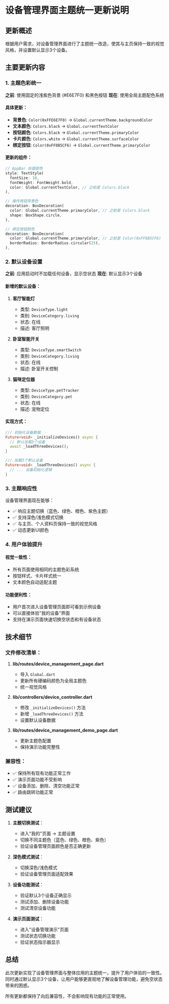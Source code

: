 # 设备管理界面主题统一更新说明

## 更新概述

根据用户需求，对设备管理界面进行了主题统一改造，使其与主页保持一致的视觉风格，并设置默认显示3个设备。

## 主要更新内容

### 1. 主题色彩统一

**之前**: 使用固定的浅紫色背景 (#E6E7F0) 和黑色按钮
**现在**: 使用全局主题配色系统

#### 具体更新：
- **背景色**: `Color(0xFFE6E7F0)` → `Global.currentTheme.backgroundColor`
- **文本颜色**: `Colors.black` → `Global.currentTextColor`
- **按钮颜色**: `Colors.black` → `Global.currentTheme.primaryColor`
- **卡片颜色**: `Colors.white` → `Global.currentTheme.surfaceColor`
- **绑定按钮**: `Color(0xFF8B5CF6)` → `Global.currentTheme.primaryColor`

#### 更新的组件：
```dart
// AppBar 标题颜色
style: TextStyle(
  fontSize: 18,
  fontWeight: FontWeight.bold,
  color: Global.currentTextColor, // 之前是 Colors.black
),

// 操作按钮背景色
decoration: BoxDecoration(
  color: Global.currentTheme.primaryColor, // 之前是 Colors.black
  shape: BoxShape.circle,
),

// 绑定按钮颜色
decoration: BoxDecoration(
  color: Global.currentTheme.primaryColor, // 之前是 Color(0xFF8B5CF6)
  borderRadius: BorderRadius.circular(25),
),
```

### 2. 默认设备设置

**之前**: 应用启动时不加载任何设备，显示空状态
**现在**: 默认显示3个设备

#### 新增的默认设备：
1. **客厅智能灯**
   - 类型: `DeviceType.light`
   - 类别: `DeviceCategory.living`
   - 状态: 在线
   - 描述: 客厅照明

2. **卧室智能开关**
   - 类型: `DeviceType.smartSwitch`
   - 类别: `DeviceCategory.living`
   - 状态: 在线
   - 描述: 卧室开关控制

3. **猫咪定位器**
   - 类型: `DeviceType.petTracker`
   - 类别: `DeviceCategory.pet`
   - 状态: 在线
   - 描述: 宠物定位

#### 实现方式：
```dart
/// 初始化设备数据
Future<void> _initializeDevices() async {
  // 默认加载3个设备
  await _loadThreeDevices();
}

/// 加载3个默认设备
Future<void> _loadThreeDevices() async {
  // ... 设备初始化逻辑
}
```

### 3. 主题响应性

设备管理界面现在能够：
- ✅ 响应主题切换（蓝色、绿色、橙色、紫色主题）
- ✅ 支持深色/浅色模式切换
- ✅ 与主页、个人资料页保持一致的视觉风格
- ✅ 动态更新UI颜色

### 4. 用户体验提升

#### 视觉一致性：
- 所有页面使用相同的主题色彩系统
- 按钮样式、卡片样式统一
- 文本颜色自动适配主题

#### 功能便利性：
- 用户首次进入设备管理页面即可看到示例设备
- 可以直接体验"我的设备"界面
- 支持在演示页面快速切换空状态和有设备状态

## 技术细节

### 文件修改清单：

1. **lib/routes/device_management_page.dart**
   - 导入 `Global.dart`
   - 更新所有硬编码颜色为全局主题色
   - 统一视觉风格

2. **lib/controllers/device_controller.dart**
   - 修改 `_initializeDevices()` 方法
   - 新增 `_loadThreeDevices()` 方法
   - 设置默认设备数据

3. **lib/routes/device_management_demo_page.dart**
   - 更新主题色配置
   - 保持演示功能完整性

### 兼容性：
- ✅ 保持所有现有功能正常工作
- ✅ 演示页面功能不受影响
- ✅ 设备添加、删除、清空功能正常
- ✅ 路由跳转功能正常

## 测试建议

1. **主题切换测试**：
   - 进入"我的"页面 → 主题设置
   - 切换不同主题色（蓝色、绿色、橙色、紫色）
   - 验证设备管理页面颜色是否正确更新

2. **深色模式测试**：
   - 切换深色/浅色模式
   - 验证设备管理页面适配效果

3. **设备功能测试**：
   - 验证默认3个设备正确显示
   - 测试添加、删除设备功能
   - 测试清空设备功能

4. **演示页面测试**：
   - 进入"设备管理演示"页面
   - 测试状态切换功能
   - 验证状态指示器显示

## 总结

此次更新实现了设备管理界面与整体应用的主题统一，提升了用户体验的一致性。同时通过默认显示3个设备，让用户能够更直观地了解设备管理功能，避免空状态带来的困惑。

所有更新都保持了向后兼容性，不会影响现有功能的正常使用。 